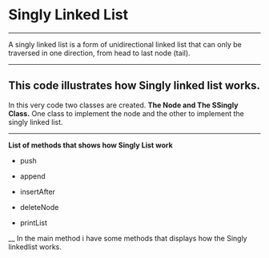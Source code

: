 # Singly Linked List
___
A singly linked list is a form of unidirectional linked list that can only be traversed in one direction, from head to last node (tail).
___
## This code illustrates how Singly linked list works.

In this very code two classes are created. 
**The Node and The SSingly Class.**
One class to implement the node and the other to implement the singly linked list.
___

**List of methods that shows how Singly List work**

- push

- append

- insertAfter

- deleteNode

- printList

__
In the main method i have some methods that displays  how the Singly linkedlist works.
